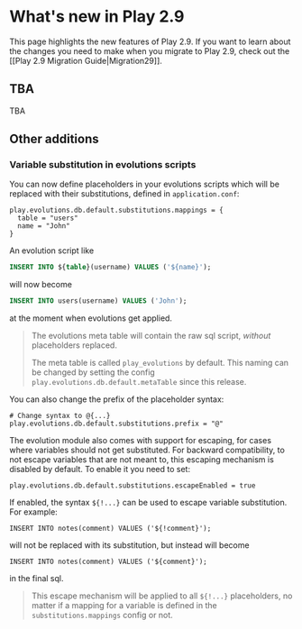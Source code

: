 <!--- Copyright (C) Lightbend Inc. <https://www.lightbend.com> -->
# What's new in Play 2.9

This page highlights the new features of Play 2.9. If you want to learn about the changes you need to make when you migrate to Play 2.9, check out the [[Play 2.9 Migration Guide|Migration29]].

## TBA

TBA

## Other additions

### Variable substitution in evolutions scripts

You can now define placeholders in your evolutions scripts which will be replaced with their substitutions, defined in `application.conf`:

```
play.evolutions.db.default.substitutions.mappings = {
  table = "users"
  name = "John"
}
```

An evolution script like

```sql
INSERT INTO ${table}(username) VALUES ('${name}');
```

will now become

```sql
INSERT INTO users(username) VALUES ('John');
```

at the moment when evolutions get applied.

> The evolutions meta table will contain the raw sql script, _without_ placeholders replaced.
>
> The meta table is called `play_evolutions` by default. This naming can be changed by setting the config `play.evolutions.db.default.metaTable` since this release.

You can also change the prefix of the placeholder syntax:

```
# Change syntax to @{...}
play.evolutions.db.default.substitutions.prefix = "@"
```

The evolution module also comes with support for escaping, for cases where variables should not get substituted. For backward compatibility, to not escape variables that are not meant to, this escaping mechanism is disabled by default. To enable it you need to set:

```
play.evolutions.db.default.substitutions.escapeEnabled = true
```

If enabled, the syntax `${!...}` can be used to escape variable substitution. For example:

```
INSERT INTO notes(comment) VALUES ('${!comment}');
```

will not be replaced with its substitution, but instead will become

```
INSERT INTO notes(comment) VALUES ('${comment}');
```

in the final sql.

> This escape mechanism will be applied to all `${!...}` placeholders, no matter if a mapping for a variable is defined in the `substitutions.mappings` config or not.

